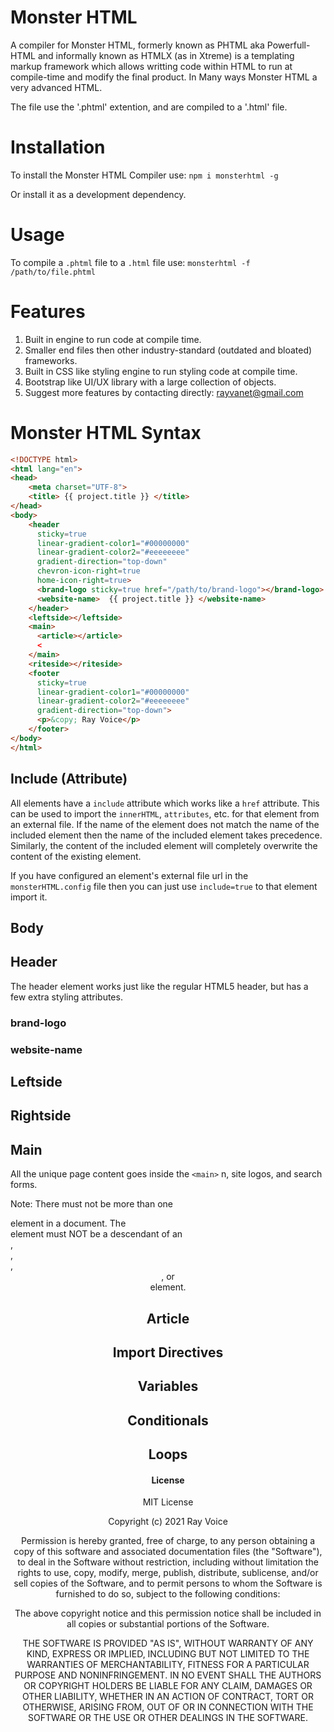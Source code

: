 # Monster HTML
A compiler for Monster HTML, formerly known as PHTML aka Powerfull-HTML and informally known as HTMLX (as in Xtreme) is a templating markup framework which allows writting code within HTML to run at compile-time and modify the final product. In Many ways Monster HTML a very advanced HTML.

The file use the '.phtml' extention, and are compiled to a '.html' file.

# Installation
To install the Monster HTML Compiler use:
`npm i monsterhtml -g`

Or install it as a development dependency.

# Usage
To compile a `.phtml` file to a `.html` file use:
`monsterhtml -f /path/to/file.phtml`

# Features
1. Built in engine to run code at compile time.
2. Smaller end files then other industry-standard (outdated and bloated) frameworks.
3. Built in CSS like styling engine to run styling code at compile time.
4. Bootstrap like UI/UX library with a large collection of objects.
5. Suggest more features by contacting directly: rayvanet@gmail.com

# Monster HTML Syntax

```html
<!DOCTYPE html>
<html lang="en">
<head>
	<meta charset="UTF-8">
	<title> {{ project.title }} </title>
</head>
<body>
	<header
	  sticky=true
	  linear-gradient-color1="#00000000"
	  linear-gradient-color2="#eeeeeeee"
	  gradient-direction="top-down"
	  chevron-icon-right=true
	  home-icon-right=true>
	  <brand-logo sticky=true href="/path/to/brand-logo"></brand-logo>
	  <website-name>  {{ project.title }} </website-name>
	</header>
	<leftside></leftside>
	<main>
	  <article></article>
	  <
	</main>
	<riteside></riteside>
	<footer
	  sticky=true
	  linear-gradient-color1="#00000000"
	  linear-gradient-color2="#eeeeeeee"
	  gradient-direction="top-down">
	  <p>&copy; Ray Voice</p>
	</footer>
</body>
</html>
```

## Include (Attribute)
  All elements have a `include` attribute which works like a `href` attribute. This can be used to import the `innerHTML`, `attributes`, etc. for that element from an external file. If the name of the element does not match the name of the included element then the name of the included element takes precedence. Similarly, the content of the included element will completely overwrite the content of the existing element.

  If you have configured an element's external file url in the `monsterHTML.config` file then you can just use `include=true` to that element import it.

## Body

## Header
The header element works just like the regular HTML5 header, but has a few extra styling attributes.

### brand-logo

### website-name

## Leftside

## Rightside

## Main
All the unique page content goes inside the `<main>` n, site logos, and search forms.

Note: There must not be more than one <main> element in a document. The <main> element must NOT be a descendant of an <article>, <aside>, <footer>, <header>, or <nav> element.
## Article

## Import Directives

## Variables

## Conditionals

## Loops




# License
MIT License

Copyright (c) 2021 Ray Voice

Permission is hereby granted, free of charge, to any person obtaining a copy
of this software and associated documentation files (the "Software"), to deal
in the Software without restriction, including without limitation the rights
to use, copy, modify, merge, publish, distribute, sublicense, and/or sell
copies of the Software, and to permit persons to whom the Software is
furnished to do so, subject to the following conditions:

The above copyright notice and this permission notice shall be included in all
copies or substantial portions of the Software.

THE SOFTWARE IS PROVIDED "AS IS", WITHOUT WARRANTY OF ANY KIND, EXPRESS OR
IMPLIED, INCLUDING BUT NOT LIMITED TO THE WARRANTIES OF MERCHANTABILITY,
FITNESS FOR A PARTICULAR PURPOSE AND NONINFRINGEMENT. IN NO EVENT SHALL THE
AUTHORS OR COPYRIGHT HOLDERS BE LIABLE FOR ANY CLAIM, DAMAGES OR OTHER
LIABILITY, WHETHER IN AN ACTION OF CONTRACT, TORT OR OTHERWISE, ARISING FROM,
OUT OF OR IN CONNECTION WITH THE SOFTWARE OR THE USE OR OTHER DEALINGS IN THE
SOFTWARE.
